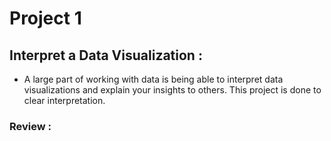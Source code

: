# Project 1
## Interpret a Data Visualization :
- A large part of working with data is being able to interpret data visualizations and explain your insights to others. This project is done to clear interpretation. 
### Review :

